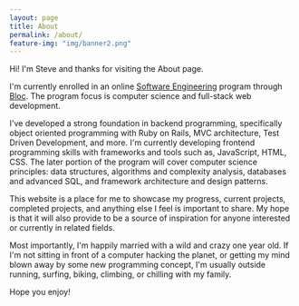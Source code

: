 ```yaml
---
layout: page
title: About
permalink: /about/
feature-img: "img/banner2.png"
---
```


Hi! I'm Steve and thanks for visiting the About page.

I'm currently enrolled in an online [Software Engineering](https://www.bloc.io/software-developer-track) program through [Bloc](https://www.bloc.io/about). The program focus is computer science and full-stack web development.

I've developed a strong foundation in backend programming, specifically object oriented programming with Ruby on Rails,  MVC architecture, Test Driven Development, and more. I'm currently developing frontend programming skills with frameworks and tools such as, JavaScript, HTML, CSS. The later portion of the program will cover computer science principles: data structures, algorithms and complexity analysis, databases and advanced SQL, and framework architecture and design patterns.

This website is a place for me to showcase my progress, current projects, completed projects, and anything else I feel is important to share. My hope is that it will also provide to be a source of inspiration for anyone interested or currently in related fields.

Most importantly, I'm happily married with a wild and crazy one year old. If I'm not sitting in front of a computer hacking the planet, or getting my mind blown away by some new programming concept, I'm usually outside running, surfing, biking, climbing, or chilling with my family.

Hope you enjoy!
